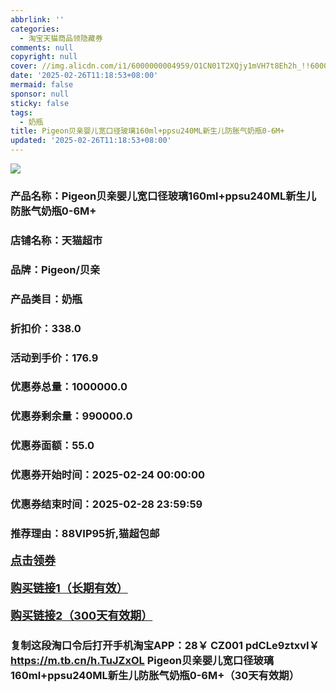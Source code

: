 ```yaml
---
abbrlink: ''
categories:
  - 淘宝天猫商品领隐藏券
comments: null
copyright: null
cover: //img.alicdn.com/i1/6000000004959/O1CN01T2XQjy1mVH7t8Eh2h_!!6000000004959-0-sm.jpg
date: '2025-02-26T11:18:53+08:00'
mermaid: false
sponsor: null
sticky: false
tags:
  - 奶瓶
title: Pigeon贝亲婴儿宽口径玻璃160ml+ppsu240ML新生儿防胀气奶瓶0-6M+
updated: '2025-02-26T11:18:53+08:00'
--- 
```


![](//img.alicdn.com/i1/6000000004959/O1CN01T2XQjy1mVH7t8Eh2h_!!6000000004959-0-sm.jpg)

### 产品名称：Pigeon贝亲婴儿宽口径玻璃160ml+ppsu240ML新生儿防胀气奶瓶0-6M+
### 店铺名称：天猫超市
### 品牌：Pigeon/贝亲
### 产品类目：奶瓶
### 折扣价：338.0
### 活动到手价：176.9
### 优惠券总量：1000000.0
### 优惠券剩余量：990000.0
### 优惠券面额：55.0
### 优惠券开始时间：2025-02-24 00:00:00	
### 优惠券结束时间：2025-02-28 23:59:59	
### 推荐理由：88VIP95折,猫超包邮

<p style="font-size: 18px; font-weight: bold;">
  <a href="https://uland.taobao.com/coupon/edetail?e=hWBcD9GOuI6lhHvvyUNXZfh8CuWt5YH5OVuOuRD5gLJMmdsrkidbOWBzzpT26idJXTYwPlUYcheV%2BZO603UrKMDjsIY3f9nxIPk7GkQlgZGHD%2B7ykyA3bxkqnBj95GABRapUUKlEO8XyMW3eIAWKRa6LeGhgJY%2B%2F7NjcxRIBfQbVM%2Fe4LpP7Oq9ple94x%2FzCmuagSl%2BK5vQ9KYHqToBVRhys3sPrR9YQl9JUUlFRIV%2BKKoz%2FahSTdjW6CW2SaWtRHsHfkY5nVlAaQcAM%2Fbtha3M%2BRqfOFUac7LoqamHAl9ZwjMTi6JY3u0ih0lGeG0N9swDhlpaMEawCGruttYDvNg%3D%3D&traceId=21665f9817407225954674899d132c&union_lens=lensId%3AOPT%401740722608%40213369c7_0dcf_1954b27194a_c906%4001%40eyJmbG9vcklkIjo3MzM1NH0ie" target="_blank">点击领券</a>
</p>
<p style="font-size: 18px; font-weight: bold;">
  <a href="https://s.click.taobao.com/t?e=m%3D2%26s%3D2Dx4djQippxw4vFB6t2Z2ueEDrYVVa64K7Vc7tFgwiHjf2vlNIV67kyLuerTQxoGUkCu4LW4fHX3ID%2FV1RqsF4wnCJeELi4I%2FIEn%2BS1IjHAB0ghlTd7WlZVm%2FOAUUFw71qrpxiwMoCNxc1AtbZGVSz1as9dE8xRAUY7hrUMeysSMHuv7RoNv0Q0jFsbsQ7KWHzGpmdTYZY8a6SnIx%2Fo7CJf%2BiZV%2F%2BA4k8RcAYvQLMT9q3X5LTeOAe6aDzZRldNzujCYtYGASbzRUrFwjXfRKMROfYmExpA2104bt%2FCh0HCar%2FNW4NPf%2BiYlOgAY9ttNyPbol3Ljyy2o%3D" target="_blank">购买链接1（长期有效）</a>
</p>
<p style="font-size: 18px; font-weight: bold;">
  <a href="https://s.click.taobao.com/ovxbVNs" target="_blank">购买链接2（300天有效期）</a>
</p>

### 复制这段淘口令后打开手机淘宝APP：28￥ CZ001 pdCLe9ztxvI￥ https://m.tb.cn/h.TuJZxOL  Pigeon贝亲婴儿宽口径玻璃160ml+ppsu240ML新生儿防胀气奶瓶0-6M+（30天有效期）
